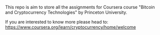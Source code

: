 This repo is aim to store all the assignments for Coursera course "Bitcoin and Cryptocurrency Technologies" by Princeton University.

If you are interested to know more please head to: https://www.coursera.org/learn/cryptocurrency/home/welcome
